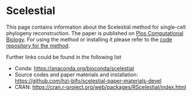 # Scelestial
This page contains information about the Scelestial method for single-cell phylogeny reconstruction. The paper is published on [Plos Computational Biology](https://journals.plos.org/ploscompbiol/article?id=10.1371/journal.pcbi.1009100). For using the method or installing it please refer to the [code repository for the method](https://github.com/hzi-bifo/scelestial-paper-materials-devel).

Further links could be found in the following list
* Conda: https://anaconda.org/bioconda/scelestial
* Source codes and paper materials and installation: https://github.com/hzi-bifo/scelestial-paper-materials-devel
* CRAN: https://cran.r-project.org/web/packages/RScelestial/index.html

